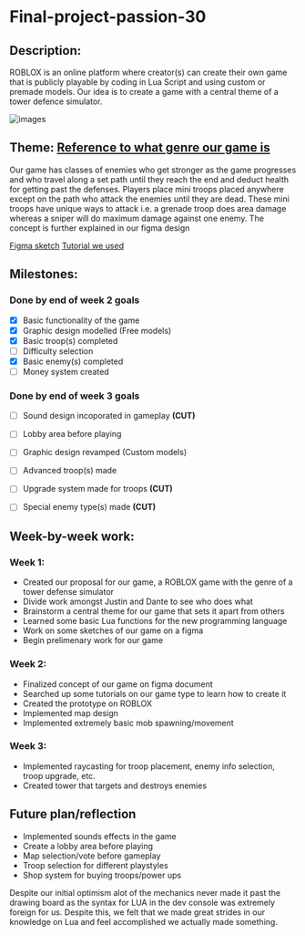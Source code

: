# Final-project-passion-30

## Description: 

ROBLOX is an online platform where creator(s) can create their own game that is publicly playable by coding in Lua Script and using custom or premade models. Our idea is to create a game with a central theme of a tower defence simulator.

![images](https://devforum-uploads.s3.dualstack.us-east-2.amazonaws.com/uploads/original/4X/d/a/a/daa29e5cbfbb2782593d864b610e7294cd653262.png)

## Theme: [Reference to what genre our game is](https://en.wikipedia.org/wiki/Tower_defense)

Our game has classes of enemies who get stronger as the game progresses and who travel along a set path until they reach the end and deduct health for getting past the defenses. Players place mini troops placed anywhere except on the path who attack the enemies until they are dead. These mini troops have unique ways to attack i.e. a grenade troop does area damage whereas a sniper will do maximum damage against one enemy. The concept is further explained in our figma design

[Figma sketch](https://www.figma.com/design/6sJndmNCLdootVa2ORXTOx/Figma-basics?node-id=1669-162202&t=ZU76rB9vEwzVN5bx-1)
[Tutorial we used](https://www.youtube.com/playlist?list=PLtMUa6NlF10fEF1WOeDtuGcIn0RdUNL7c)

## Milestones:

 ### Done by end of week 2 goals
- [x] Basic functionality of the game
- [x] Graphic design modelled (Free models)
- [x] Basic troop(s) completed 
- [ ] Difficulty selection
- [x] Basic enemy(s) completed
- [ ] Money system created

### Done by end of week 3 goals

- [ ]  Sound design incoporated in gameplay **(CUT)**
- [ ]  Lobby area before playing
- [ ]  Graphic design revamped (Custom models)
- [ ]  Advanced troop(s) made
- [ ]  Upgrade system made for troops **(CUT)**
- [ ]  Special enemy type(s) made  **(CUT)**



## Week-by-week work:

### Week 1:

- Created our proposal for our game, a ROBLOX game with the genre of a tower defense simulator
- Divide work amongst Justin and Dante to see who does what
- Brainstorm a central theme for our game that sets it apart from others
- Learned some basic Lua functions for the new programming language
- Work on some sketches of our game on a figma 
- Begin prelimenary work for our game

### Week 2:

- Finalized concept of our game on figma document
- Searched up some tutorials on our game type to learn how to create it
- Created the prototype on ROBLOX
- Implemented map design
- Implemented extremely basic mob spawning/movement

### Week 3:

- Implemented raycasting for troop placement, enemy info selection, troop upgrade, etc.
- Created tower that targets and destroys enemies


## Future plan/reflection

- Implemented sounds effects in the game
- Create a lobby area before playing
- Map selection/vote before gameplay
- Troop selection for different playstyles
- Shop system for buying troops/power ups

Despite our initial optimism alot of the mechanics never made it past the drawing board as the syntax for LUA in the dev console was extremely foreign for us. Despite this, we felt that we made great strides in our knowledge on Lua and feel accomplished we actually made something.

